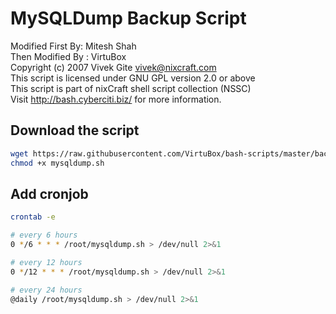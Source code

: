 # MySQLDump Backup Script

Modified First By: Mitesh Shah  
Then Modified By : VirtuBox  
Copyright (c) 2007 Vivek Gite <vivek@nixcraft.com>  
This script is licensed under GNU GPL version 2.0 or above  
This script is part of nixCraft shell script collection (NSSC)  
Visit http://bash.cyberciti.biz/ for more information.  


## Download the script

```bash
wget https://raw.githubusercontent.com/VirtuBox/bash-scripts/master/backup/mysqldump/mysqldump.sh -O mysqldump.sh
chmod +x mysqldump.sh
```

## Add cronjob

```bash
crontab -e

# every 6 hours
0 */6 * * * /root/mysqldump.sh > /dev/null 2>&1

# every 12 hours
0 */12 * * * /root/mysqldump.sh > /dev/null 2>&1

# every 24 hours
@daily /root/mysqldump.sh > /dev/null 2>&1

```
